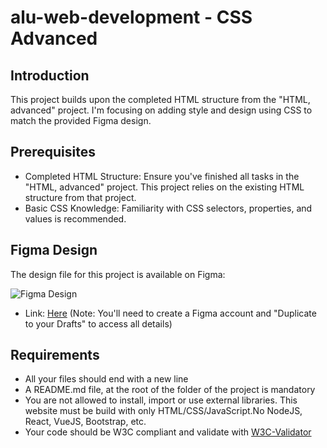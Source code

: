 # alu-web-development - CSS Advanced

## Introduction

This project builds upon the completed HTML structure from the "HTML, advanced" project. I'm focusing on adding style and design using CSS to match the provided Figma design.

## Prerequisites

- Completed HTML Structure: Ensure you've finished all tasks in the "HTML, advanced" project. This project relies on the existing HTML structure from that project.
- Basic CSS Knowledge: Familiarity with CSS selectors, properties, and values is recommended.

## Figma Design

The design file for this project is available on Figma:

![Figma Design](image.png)

- Link: [Here](https://intranet.aluswe.com/rltoken/AvebjcsZhQIMt3DsN_fiZA) (Note: You'll need to create a Figma account and "Duplicate to your Drafts" to access all details)

## Requirements

- All your files should end with a new line
- A README.md file, at the root of the folder of the project is mandatory
- You are not allowed to install, import or use external libraries. This website must be build with only HTML/CSS/JavaScript.No NodeJS, React, VueJS, Bootstrap, etc.
- Your code should be W3C compliant and validate with [W3C-Validator](https://intranet.aluswe.com/rltoken/Dzwkd63Mmcw7FNXDmnGTsg)